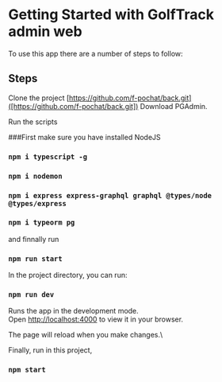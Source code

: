 # Getting Started with GolfTrack admin web

To use this app there are a number of steps to follow:

## Steps
Clone the project [https://github.com/f-pochat/back.git]([https://github.com/f-pochat/back.git])
Download PGAdmin.

Run the scripts

###First make sure you have installed NodeJS

### `npm i typescript -g`
### `npm i nodemon`
### `npm i express express-graphql graphql @types/node @types/express`
### `npm i typeorm pg`

and finnally run

### `npm run start`

In the project directory, you can run:

### `npm run dev`

Runs the app in the development mode.\
Open [http://localhost:4000](http://localhost:4000) to view it in your browser.

The page will reload when you make changes.\

Finally, run in this project,

### `npm start` 